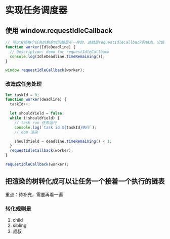 # 实现任务调度器

## 使用 window.requestIdleCallback

```js
// 可以发现每个任务的剩余时间都是不一样的，这就是requestIdleCallback的特点，它会根据当前浏览器的负载情况，来分配时间片，这样就不会影响到用户的交互体验。
function worker(IdleDeadline) {
  // Description: demo for requestIdleCallback
  console.log(IdleDeadline.timeRemaining());
}

window.requestIdleCallback(worker);
```

### 改造成任务处理

```js
let taskId = 0;
function worker(deadline) {
  taskId++;

  let shouldYield = false;
  while (!shouldYield) {
    // task run 任务运行
    console.log(`task id ${taskId}执行`);
    // dom 渲染

    shouldYield = deadline.timeRemaining() < 1;
  }
  requestIdleCallback(worker);
}

requestIdleCallback(worker);
```

## 把渲染的树转化成可以让任务一个接着一个执行的链表

重点：待补充，需要再看一遍

### 转化规则是

1. child
2. sibling
3. 叔叔
